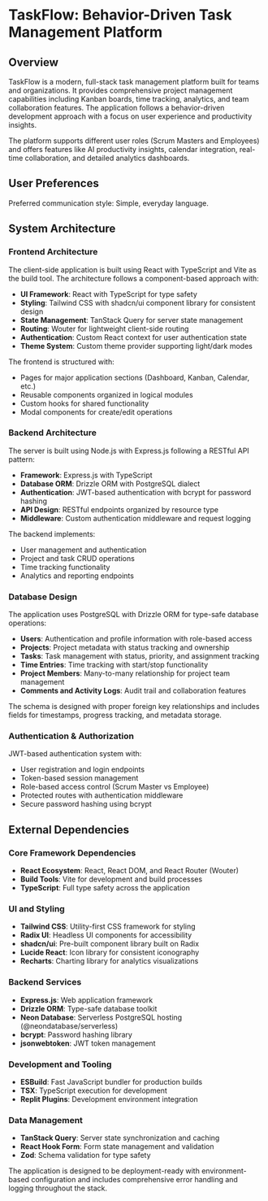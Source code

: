 # TaskFlow: Behavior-Driven Task Management Platform

## Overview

TaskFlow is a modern, full-stack task management platform built for teams and organizations. It provides comprehensive project management capabilities including Kanban boards, time tracking, analytics, and team collaboration features. The application follows a behavior-driven development approach with a focus on user experience and productivity insights.

The platform supports different user roles (Scrum Masters and Employees) and offers features like AI productivity insights, calendar integration, real-time collaboration, and detailed analytics dashboards.

## User Preferences

Preferred communication style: Simple, everyday language.

## System Architecture

### Frontend Architecture
The client-side application is built using React with TypeScript and Vite as the build tool. The architecture follows a component-based approach with:

- **UI Framework**: React with TypeScript for type safety
- **Styling**: Tailwind CSS with shadcn/ui component library for consistent design
- **State Management**: TanStack Query for server state management
- **Routing**: Wouter for lightweight client-side routing
- **Authentication**: Custom React context for user authentication state
- **Theme System**: Custom theme provider supporting light/dark modes

The frontend is structured with:
- Pages for major application sections (Dashboard, Kanban, Calendar, etc.)
- Reusable components organized in logical modules
- Custom hooks for shared functionality
- Modal components for create/edit operations

### Backend Architecture
The server is built using Node.js with Express.js following a RESTful API pattern:

- **Framework**: Express.js with TypeScript
- **Database ORM**: Drizzle ORM with PostgreSQL dialect
- **Authentication**: JWT-based authentication with bcrypt for password hashing
- **API Design**: RESTful endpoints organized by resource type
- **Middleware**: Custom authentication middleware and request logging

The backend implements:
- User management and authentication
- Project and task CRUD operations
- Time tracking functionality
- Analytics and reporting endpoints

### Database Design
The application uses PostgreSQL with Drizzle ORM for type-safe database operations:

- **Users**: Authentication and profile information with role-based access
- **Projects**: Project metadata with status tracking and ownership
- **Tasks**: Task management with status, priority, and assignment tracking
- **Time Entries**: Time tracking with start/stop functionality
- **Project Members**: Many-to-many relationship for project team management
- **Comments and Activity Logs**: Audit trail and collaboration features

The schema is designed with proper foreign key relationships and includes fields for timestamps, progress tracking, and metadata storage.

### Authentication & Authorization
JWT-based authentication system with:
- User registration and login endpoints
- Token-based session management
- Role-based access control (Scrum Master vs Employee)
- Protected routes with authentication middleware
- Secure password hashing using bcrypt

## External Dependencies

### Core Framework Dependencies
- **React Ecosystem**: React, React DOM, and React Router (Wouter)
- **Build Tools**: Vite for development and build processes
- **TypeScript**: Full type safety across the application

### UI and Styling
- **Tailwind CSS**: Utility-first CSS framework for styling
- **Radix UI**: Headless UI components for accessibility
- **shadcn/ui**: Pre-built component library built on Radix
- **Lucide React**: Icon library for consistent iconography
- **Recharts**: Charting library for analytics visualizations

### Backend Services
- **Express.js**: Web application framework
- **Drizzle ORM**: Type-safe database toolkit
- **Neon Database**: Serverless PostgreSQL hosting (@neondatabase/serverless)
- **bcrypt**: Password hashing library
- **jsonwebtoken**: JWT token management

### Development and Tooling
- **ESBuild**: Fast JavaScript bundler for production builds
- **TSX**: TypeScript execution for development
- **Replit Plugins**: Development environment integration

### Data Management
- **TanStack Query**: Server state synchronization and caching
- **React Hook Form**: Form state management and validation
- **Zod**: Schema validation for type safety

The application is designed to be deployment-ready with environment-based configuration and includes comprehensive error handling and logging throughout the stack.